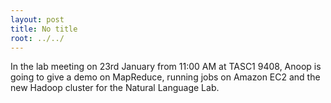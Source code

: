 ```yaml
---
layout: post
title: No title
root: ../../
---
```


In the lab meeting on 23rd January from 11:00 AM at TASC1 9408, Anoop is going to give a demo on MapReduce, running jobs on Amazon EC2 and the new Hadoop cluster for the Natural Language Lab. 
